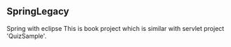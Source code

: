 ## SpringLegacy

Spring with eclipse
This is book project which is similar with servlet project 'QuizSample'.
